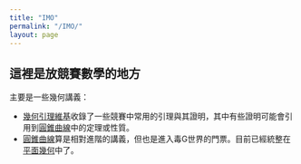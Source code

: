 ```yaml
---
title: "IMO"
permalink: "/IMO/"
layout: page
---
```


## 這裡是放競賽數學的地方

主要是一些幾何講義：

+  [幾何引理維基][Wiki]收錄了一些競賽中常用的引理與其證明，其中有些證明可能會引用到[圓錐曲線][Conic]中的定理或性質。
+  [圓錐曲線][Conic]算是相對進階的講義，但也是進入毒G世界的門票。目前已經統整在[平面幾何][PG]中了。



[Conic]:/Conic.pdf
[Wiki]:/Geometry_Lemma_Wiki.pdf
[PG]:/Plane_Geometry.pdf

